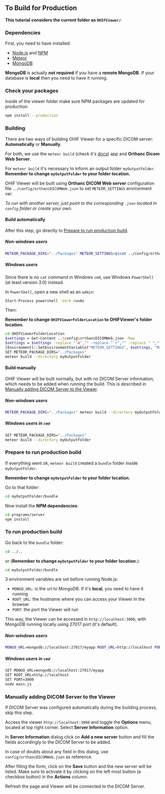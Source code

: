 ## To Build for Production

**This tutorial considers the current folder as `OHIFViewer/`**.

### Dependencies

  First, you need to have installed:

  - [Node.js](https://nodejs.org/) and [NPM](https://www.npmjs.com/)
  - [Meteor](https://www.meteor.com/)
  - [MongoDB](https://www.mongodb.com/)

  **MongoDB** is actually **not required** if you have a **remote MongoDB**. If your database is **local** then you need to have it running.

### Check your packages

  Inside of the viewer folder make sure NPM packages are updated for production:

  ```bash
  npm install --production
  ```

### Building
  
  There are two ways of building OHIF Viewer for a specific DICOM server: **Automatically** or **Manually**. 
  
  For both, we use the `meteor build` (check it's [docs](https://guide.meteor.com/deployment.html#custom-deployment)) app and **Orthanc Dicom Web Server**.

  For `meteor build` it's necessary to inform an output folder `myOutputFolder`.
  **Remember to change `myOutputFolder` to your folder location.**

  OHIF Viewer will be built using **Orthanc DICOM Web server** configuration file `../config/orthancDICOMWeb.json` to set `METEOR_SETTINGS` environment var.

  *To run with another server, just point to the corresponding `.json` located in `config` folder or create your own.*

#### Build automatically

  After this step, go directly to [Prepare to run production build](#prepare-to-run-production-build).

##### Non-windows users

  ```bash
  METEOR_PACKAGE_DIRS="../Packages" METEOR_SETTINGS=$(cat ../config/orthancDICOMWeb.json) meteor build --directory myOutputFolder
  ```

##### Windows users

  Since there is no `cat` command in Windows `cmd`, use Windows `PowerShell` (at least version 3.0) instead.

  In `PowerShell`, open a new shell as an `admin`:

  ```bash
  Start-Process powershell -Verb runAs
  ```

  Then:

  **Remember to change `OHIFViewerFolderLocation` to OHIFViewer's folder location.**

   ```bash
  cd OHIFViewerFolderLocation
  $settings = Get-Content ..\config\orthancDICOMWeb.json -Raw
  $settings = $settings -replace "`n","" -replace "`r","" -replace " ",""
  [Environment]::SetEnvironmentVariable("METEOR_SETTINGS", $settings, "Machine")
  SET METEOR_PACKAGE_DIRS="../Packages"
  meteor build --directory myOutputFolder
  ```

#### Build manually

  OHIF Viewer will be built normally, but with no DICOM Server information, which needs to be added when running the build. This is described in [Manually adding DICOM Server to the Viewer](#manually-adding-dicom-server-to-the-viewer).

##### Non-windows users

  ```bash
  METEOR_PACKAGE_DIRS="../Packages" meteor build --directory myOutputFolder
  ```

##### Windows users in `cmd`

  ```bash
  SET METEOR_PACKAGE_DIRS="../Packages"
  meteor build --directory myOutputFolder
  ```

### Prepare to run production build

  If everything went ok, `meteor build` created a `bundle` folder inside `myOutputFolder`. 

  **Remember to change `myOutputFolder` to your folder location.**

  Go to that folder:
  
  ```bash
  cd myOutputFolder/bundle
  ```

  Now install the **NPM dependencies**:

  ```bash
  cd programs/server
  npm install
  ```
    
### To run production build
    
  Go back to the `bundle` folder:

  ```bash
  cd ../..
  ```
  or (**Remember to change `myOutputFolder` to your folder location.**):

  ```bash
  cd myOutputFolder/bundle
  ```

  3 environment variables are set before running Node.js:
  - `MONGO_URL`: is the url to MongoDB. If it's **local**, you need to have it running 
  - `ROOT_URL`: the hostname where you can access your Viewer in the browser
  - `PORT`: the port the Viewer will run
  
  This way, the Viewer can be accessed in `http://localhost:3000`, with MongoDB running locally using 27017 port (it's default).

##### Non-windows users

  ```bash
  MONGO_URL=mongodb://localhost:27017/myapp ROOT_URL=http://localhost PORT=3000 node main.js
  ```

##### Windows users in `cmd`

  ```bash
  SET MONGO_URL=mongodb://localhost:27017/myapp 
  SET ROOT_URL=http://localhost 
  SET PORT=3000
  node main.js
  ```
    
### Manually adding DICOM Server to the Viewer

  If DICOM Server was configured automatically during the building process, skip this step.

  Access the viewer `http://localhost:3000` and toggle the **Options** menu, located at top right corner. Select **Server Information** option.

  In **Server Information** dialog click on **Add a new server** button and fill the fields accordingly to the DICOM Server to be added.

  In case of doubts about any field in this dialog, use `config/orthancDICOMWeb.json` as reference.
  
  After filling the form, click on the **Save** button and the new server will be listed. Make sure to activate it by clicking on the left most button (a checkbox button) in the **Actions** column. 
  
  Refresh the page and Viewer will be connected to the DICOM Server.
